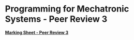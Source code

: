 Programming for Mechatronic Systems - Peer Review 3 
===================================

**[Marking Sheet - Peer Review 3](https://forms.gle/gxhJ6XT1KprzBWmw6)**

